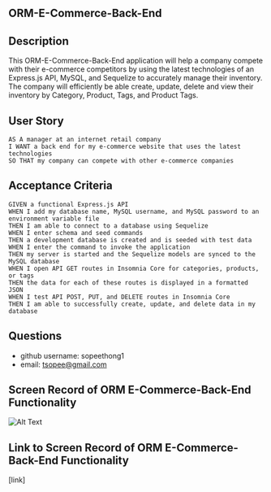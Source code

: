  ## ORM-E-Commerce-Back-End
  ## Description 
  This ORM-E-Commerce-Back-End application will help a company compete with their e-commerce competitors by using the latest technologies of an Express.js API, MySQL, and Sequelize to accurately manage their inventory.  The company will efficiently be able create, update, delete and view their inventory by Category, Product, Tags, and Product Tags. 
  ## User Story
  ```
  AS A manager at an internet retail company
  I WANT a back end for my e-commerce website that uses the latest technologies
  SO THAT my company can compete with other e-commerce companies
  ```
  ## Acceptance Criteria
  ```
  GIVEN a functional Express.js API
  WHEN I add my database name, MySQL username, and MySQL password to an environment variable file
  THEN I am able to connect to a database using Sequelize
  WHEN I enter schema and seed commands
  THEN a development database is created and is seeded with test data
  WHEN I enter the command to invoke the application
  THEN my server is started and the Sequelize models are synced to the MySQL database
  WHEN I open API GET routes in Insomnia Core for categories, products, or tags
  THEN the data for each of these routes is displayed in a formatted JSON
  WHEN I test API POST, PUT, and DELETE routes in Insomnia Core
  THEN I am able to successfully create, update, and delete data in my database
  ```
  ## Questions
  * github username: sopeethong1 
  * email: tsopee@gmail.com

  ## Screen Record of ORM E-Commerce-Back-End Functionality
  ![Alt Text]()

  ## Link to Screen Record of ORM E-Commerce-Back-End Functionality
  [link] 